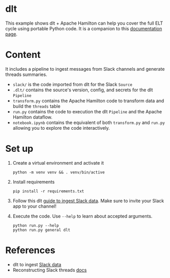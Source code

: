 # dlt

This example shows dlt + Apache Hamilton can help you cover the full ELT cycle using portable Python code. It is a companion to this [documentation page](https://hamilton.apache.org/integrations/dlt/).

# Content
It includes a pipeline to ingest messages from Slack channels and generate threads summaries.

- `slack/` is the code imported from dlt for the Slack `Source`
- `.dlt/` contains the source's version, config, and secrets for the dlt `Pipeline`
- `transform.py` contains the Apache Hamilton code to transform data and build the `threads` table
- `run.py` contains the code to execution the dlt `Pipeline` and the Apache Hamilton dataflow.
- `notebook.ipynb` contains the equivalent of both `transform.py` and `run.py` allowing you to explore the code interactively.

# Set up
1. Create a virtual environment and activate it
    ```console
    python -m venv venv && . venv/bin/active
    ```

2. Install requirements
    ```console
    pip install -r requirements.txt
    ```
3. Follow this dlt [guide to ingest Slack data](https://dlthub.com/docs/dlt-ecosystem/verified-sources/slack). Make sure to invite your Slack app to your channel!

4. Execute the code. Use `--help` to learn about accepted arguments.
    ```console
    python run.py --help
    python run.py general dlt
    ```

# References
- dlt to ingest [Slack data](https://dlthub.com/docs/dlt-ecosystem/verified-sources/slack)
- Reconstructing Slack threads [docs](https://api.slack.com/messaging/retrieving#finding_threads)
